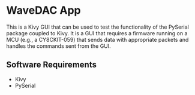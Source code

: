 # WaveDAC App
This is a Kivy GUI that can be used to test the functionality of the PySerial package
coupled to Kivy. It is a GUI that requires a firmware running on a MCU (e.g., a CY8CKIT-059) 
that sends data with appropriate packets and handles the commands sent from the GUI.

## Software Requirements
- Kivy
- PySerial